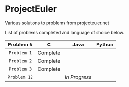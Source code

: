 # ProjectEuler
Various solutions to problems from projecteuler.net

List of problems completed and language of choice below.

| Problem #     | C               | Java            | Python          |
| :-----------: |:---------------:|:---------------:|:---------------:|
| `Problem 1`   | Complete        |                 |                 |
| `Problem 2`   | Complete        |                 |                 |
| `Problem 3`   | Complete        |                 |                 |
| `Problem 12`  |                 | *In Progress*   |                 |
